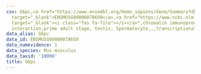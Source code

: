 ```yaml
---
csv: G6pc,<a href="https://www.ensembl.org/Homo_sapiens/Gene/Summary?db=core;g=ENSMUSG00000078650"
  target="_blank">ENSMUSG00000078650</a>,<a href="https://www.ncbi.nlm.nih.gov/pubmed/25450459"
  target="_blank"><i class="fas fa-file"></i></a>",chromatin immunoprecipitation assay,direct
  interaction,prime adult stage, testis, Spermatocyte,,,transcriptional regulation,
data_alias: G6pc
data_id: ENSMUSG00000078650
data_numevidence: 1
data_species: Mus musculus
data_taxid: '10090'
title: G6pc
---
```


